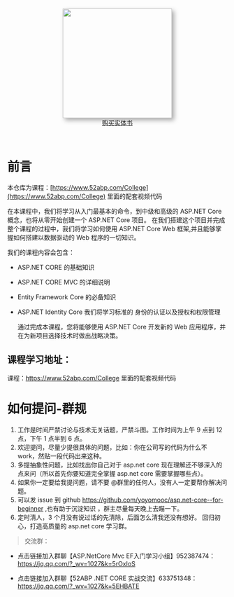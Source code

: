 

<div class="ad" style="text-align: center; padding-bottom: 30px;"><a href="https://item.jd.com/10021324681359.html" onclick="buy(&quot;img&quot;)" title="点击购买" target="_blank"><img style="height:250px;box-shadow:#aaa 5px 5px 10px" src="https://img14.360buyimg.com/n1/jfs/t1/128134/6/12027/162977/5f57901bEd3f96d4e/48b7cf4f80caf708.jpg"></a><br><a class="buy-btn" onclick="buy(&quot;btn&quot;)" href="https://item.jd.com/10021324681359.html" title="点击购买" target="_blank">购买实体书</a></div>

# 前言

本仓库为课程：[https://www.52abp.com/College](https://www.52abp.com/College) 里面的配套视频代码

 
在本课程中，我们将学习从入门最基本的命令，到中级和高级的 ASP.NET Core 概念，也将从零开始创建一个 ASP.NET Core 项目。
在我们搭建这个项目并完成整个课程的过程中，我们将学习如何使用 ASP.NET Core Web 框架,并且能够掌握如何搭建以数据驱动的 Web 程序的一切知识。

我们的课程内容会包含：

- ASP.NET CORE 的基础知识
- ASP.NET CORE MVC 的详细说明
- Entity Framework Core 的必备知识
- ASP.NET Identity Core 我们将学习标准的 身份的认证以及授权和权限管理

  通过完成本课程，您将能够使用 ASP.NET Core 开发新的 Web 应用程序，并在为新项目选择技术时做出战略决策。

## 课程学习地址：

课程：https://www.52abp.com/College 里面的配套视频代码


  
# 如何提问-群规

1. 工作是时间严禁讨论与技术无关话题，严禁斗图。工作时间为上午 9 点到 12 点，下午 1 点半到 6 点。
2. 欢迎提问，尽量少提很具体的问题，比如：你在公司写的代码为什么不 work，然贴一段代码出来这种。
3.  多提抽象性问题，比如找出你自己对于 asp.net core 现在理解还不够深入的点来问（所以首先你要知道完全掌握 asp.net core 需要掌握哪些点）。
4.  如果你一定要给我提问题，请不要 @群里的任何人，没有人一定要帮你解决问题。
5.  可以发 issue 到 github https://github.com/yoyomooc/asp.net-core--for-beginner ,也有助于沉淀知识 ，群主尽量每天晚上去瞄一下。
6. 定时清人，3 个月没有说过话的先清除，后面怎么清我还没有想好。 回归初心，打造高质量的 asp.net core 学习群。

> 交流群：
- 点击链接加入群聊【ASP.NetCore Mvc EF入门学习小组】952387474：https://jq.qq.com/?_wv=1027&k=5rOxIoS

- 点击链接加入群聊【52ABP .NET CORE 实战交流】633751348：https://jq.qq.com/?_wv=1027&k=5EHBATE

